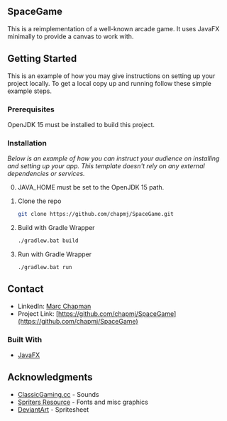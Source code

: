 <div id="top"></div>
<!--
*** Thanks for checking out the Best-README-Template. If you have a suggestion
*** that would make this better, please fork the repo and create a pull request
*** or simply open an issue with the tag "enhancement".
*** Don't forget to give the project a star!
*** Thanks again! Now go create something AMAZING! :D
-->

## SpaceGame
This is a reimplementation of a well-known arcade game. It uses JavaFX minimally to provide a canvas to work with.  

<!-- GETTING STARTED -->
## Getting Started

This is an example of how you may give instructions on setting up your project locally.
To get a local copy up and running follow these simple example steps.

### Prerequisites

OpenJDK 15 must be installed to build this project.

### Installation

_Below is an example of how you can instruct your audience on installing and setting up your app. This template doesn't rely on any external dependencies or services._

0. JAVA_HOME must be set to the OpenJDK 15 path.

1. Clone the repo
   ```sh
   git clone https://github.com/chapmj/SpaceGame.git
   ```
2. Build with Gradle Wrapper
   ```sh
   ./gradlew.bat build
   ```
4. Run with Gradle Wrapper
   ```
   ./gradlew.bat run
   ```

<!-- CONTACT -->
## Contact
* LinkedIn: [Marc Chapman](https://www.linkedin.com/in/marc-chapman-7b489a185/)
* Project Link: [https://github.com/chapmj/SpaceGame](https://github.com/chapmj/SpaceGame)

### Built With

* [JavaFX](https://openjfx.io/)

<!-- ACKNOWLEDGMENTS -->
## Acknowledgments

* [ClassicGaming.cc](http://www.classicgaming.cc/classics/space-invaders/sounds) - Sounds 
* [Spriters Resource](https://www.spriters-resource.com/arcade/spaceinv/sheet/115520/) - Fonts and misc graphics
* [DeviantArt](https://www.deviantart.com/gooperblooper22/art/Space-Invaders-Sprite-Sheet-135338373) - Spritesheet

<!-- MARKDOWN LINKS & IMAGES -->
<!-- https://www.markdownguide.org/basic-syntax/#reference-style-links -->
